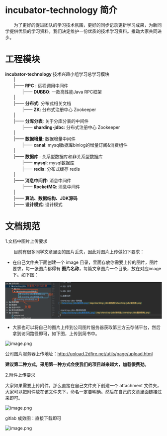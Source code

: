 # incubator-technology 简介
&nbsp;&nbsp;&nbsp;&nbsp;&nbsp;&nbsp;&nbsp;为了更好的促进团队的学习技术氛围，更好的同步记录更新学习成果，为新同学提供优质的学习资料，我们决定维护一份优质的技术学习资料。推动大家共同进步。

# 工程模块
**incubator-technology** 技术兴趣小组学习总学习模块<br>
&nbsp;&nbsp;&nbsp;&nbsp;&nbsp;&nbsp;&nbsp;| <br> 
&nbsp;&nbsp;&nbsp;&nbsp;&nbsp;&nbsp;&nbsp;|—— **RPC** : 远程调用中间件<br>
&nbsp;&nbsp;&nbsp;&nbsp;&nbsp;&nbsp;&nbsp;&nbsp;&nbsp;&nbsp;&nbsp;&nbsp;&nbsp;&nbsp;|—— **DUBBO**: 一款高性能Java RPC框架 <br>
&nbsp;&nbsp;&nbsp;&nbsp;&nbsp;&nbsp;&nbsp;| <br>
&nbsp;&nbsp;&nbsp;&nbsp;&nbsp;&nbsp;&nbsp;|—— **分布式**: 分布式相关文档 <br>
&nbsp;&nbsp;&nbsp;&nbsp;&nbsp;&nbsp;&nbsp;&nbsp;&nbsp;&nbsp;&nbsp;&nbsp;&nbsp;&nbsp;|—— **ZK**: 分布式注册中心 Zookeeper <br>
&nbsp;&nbsp;&nbsp;&nbsp;&nbsp;&nbsp;&nbsp;| <br>
&nbsp;&nbsp;&nbsp;&nbsp;&nbsp;&nbsp;&nbsp;|—— **分库分表**: 关于分库分表的中间件 <br>
&nbsp;&nbsp;&nbsp;&nbsp;&nbsp;&nbsp;&nbsp;&nbsp;&nbsp;&nbsp;&nbsp;&nbsp;&nbsp;&nbsp;|—— **sharding-jdbc**: 分布式注册中心 Zookeeper <br>
&nbsp;&nbsp;&nbsp;&nbsp;&nbsp;&nbsp;&nbsp;| <br>
&nbsp;&nbsp;&nbsp;&nbsp;&nbsp;&nbsp;&nbsp;|—— **数据增量**: 数据增量中间件 <br>
&nbsp;&nbsp;&nbsp;&nbsp;&nbsp;&nbsp;&nbsp;&nbsp;&nbsp;&nbsp;&nbsp;&nbsp;&nbsp;&nbsp;|—— **canal**: mysql数据库binlog的增量订阅&消费组件 <br>
&nbsp;&nbsp;&nbsp;&nbsp;&nbsp;&nbsp;&nbsp;| <br>
&nbsp;&nbsp;&nbsp;&nbsp;&nbsp;&nbsp;&nbsp;|—— **数据库** : 关系型数据库和非关系型数据库<br>
&nbsp;&nbsp;&nbsp;&nbsp;&nbsp;&nbsp;&nbsp;&nbsp;&nbsp;&nbsp;&nbsp;&nbsp;&nbsp;&nbsp;|—— **mysql**: mysql数据库 <br>
&nbsp;&nbsp;&nbsp;&nbsp;&nbsp;&nbsp;&nbsp;&nbsp;&nbsp;&nbsp;&nbsp;&nbsp;&nbsp;&nbsp;|—— **redis**: 分布式缓存 redis <br>
&nbsp;&nbsp;&nbsp;&nbsp;&nbsp;&nbsp;&nbsp;| <br>
&nbsp;&nbsp;&nbsp;&nbsp;&nbsp;&nbsp;&nbsp;|—— **消息中间件**: 消息中间件<br>
&nbsp;&nbsp;&nbsp;&nbsp;&nbsp;&nbsp;&nbsp;&nbsp;&nbsp;&nbsp;&nbsp;&nbsp;&nbsp;&nbsp;|—— **RocketMQ**: 消息中间件 <br>
&nbsp;&nbsp;&nbsp;&nbsp;&nbsp;&nbsp;&nbsp;| <br>
&nbsp;&nbsp;&nbsp;&nbsp;&nbsp;&nbsp;&nbsp;|—— **算法、数据结构、JDK源码**<br>
&nbsp;&nbsp;&nbsp;&nbsp;&nbsp;&nbsp;&nbsp;|—— **设计模式**: 设计模式<br>


# 文档规范
1.文档中图片上传要求

&nbsp;&nbsp;&nbsp;&nbsp;&nbsp;&nbsp;&nbsp;目前有很多同学文章里面的图片丢失，因此对图片上传做如下要求：

- 在自己文件夹下面创建一个 image 目录，里面存放你需要上传的图片，图片要求，每一张图片都得有 **图片名称**，每篇文章图片一个目录，放在对应image下。如下图：

![image.png](文章规范示例.png)

- 大家也可以将自己的图片上传到公司图片服务器获取第三方云存储平台，然后拿到访问路径即可，如下图，上传到简书中。

![image.png](https://upload-images.jianshu.io/upload_images/10204326-dceba9211d3f9d4f.png?imageMogr2/auto-orient/strip%7CimageView2/2/w/1240)

公司图片服务器上传地址：http://upload.2dfire.net/utils/page/upload.html

**建议第二种方式，采用第一种方式会使我们的项目越来越大，加载很费劲。**

2.附件上传要求

大家如果需要上传附件，那么直接在自己文件夹下创建一个 attachment 文件夹，大家可以把附件放在该文件夹下，命名一定要明确。然后在自己的文章里面链接过来即可。

![image.png](https://upload-images.jianshu.io/upload_images/10204326-e2e0b25ee3508299.png?imageMogr2/auto-orient/strip%7CimageView2/2/w/1240)

gitlab 成效图：直接下载即可

![image.png](https://upload-images.jianshu.io/upload_images/10204326-041efdc2d9817bb2.png?imageMogr2/auto-orient/strip%7CimageView2/2/w/1240)
